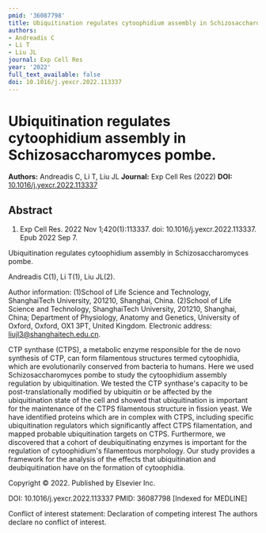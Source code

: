 ```yaml
---
pmid: '36087798'
title: Ubiquitination regulates cytoophidium assembly in Schizosaccharomyces pombe.
authors:
- Andreadis C
- Li T
- Liu JL
journal: Exp Cell Res
year: '2022'
full_text_available: false
doi: 10.1016/j.yexcr.2022.113337
---
```


# Ubiquitination regulates cytoophidium assembly in Schizosaccharomyces pombe.
**Authors:** Andreadis C, Li T, Liu JL
**Journal:** Exp Cell Res (2022)
**DOI:** [10.1016/j.yexcr.2022.113337](https://doi.org/10.1016/j.yexcr.2022.113337)

## Abstract

1. Exp Cell Res. 2022 Nov 1;420(1):113337. doi: 10.1016/j.yexcr.2022.113337. Epub
 2022 Sep 7.

Ubiquitination regulates cytoophidium assembly in Schizosaccharomyces pombe.

Andreadis C(1), Li T(1), Liu JL(2).

Author information:
(1)School of Life Science and Technology, ShanghaiTech University, 201210, 
Shanghai, China.
(2)School of Life Science and Technology, ShanghaiTech University, 201210, 
Shanghai, China; Department of Physiology, Anatomy and Genetics, University of 
Oxford, Oxford, OX1 3PT, United Kingdom. Electronic address: 
liujl3@shanghaitech.edu.cn.

CTP synthase (CTPS), a metabolic enzyme responsible for the de novo synthesis of 
CTP, can form filamentous structures termed cytoophidia, which are 
evolutionarily conserved from bacteria to humans. Here we used 
Schizosaccharomyces pombe to study the cytoophidium assembly regulation by 
ubiquitination. We tested the CTP synthase's capacity to be post-translationally 
modified by ubiquitin or be affected by the ubiquitination state of the cell and 
showed that ubiquitination is important for the maintenance of the CTPS 
filamentous structure in fission yeast. We have identified proteins which are in 
complex with CTPS, including specific ubiquitination regulators which 
significantly affect CTPS filamentation, and mapped probable ubiquitination 
targets on CTPS. Furthermore, we discovered that a cohort of deubiquitinating 
enzymes is important for the regulation of cytoophidium's filamentous 
morphology. Our study provides a framework for the analysis of the effects that 
ubiquitination and deubiquitination have on the formation of cytoophidia.

Copyright © 2022. Published by Elsevier Inc.

DOI: 10.1016/j.yexcr.2022.113337
PMID: 36087798 [Indexed for MEDLINE]

Conflict of interest statement: Declaration of competing interest The authors 
declare no conflict of interest.
